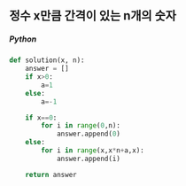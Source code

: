 ## 정수 x만큼 간격이 있는 n개의 숫자

##### Python

```python
def solution(x, n):
    answer = []
    if x>0:
        a=1
    else:
        a=-1

    if x==0:
        for i in range(0,n):
            answer.append(0)
    else:
        for i in range(x,x*n+a,x):
            answer.append(i)

    return answer
```
